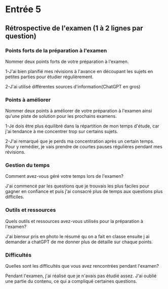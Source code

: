 # Entrée 5
## Rétrospective de l'examen (1 à 2 lignes par question)

### Points forts de la préparation à l'examen
Nommer deux points forts de votre préparation à l'examen. 

1-J'ai bien planifié mes révisions à l'avance en découpant les sujets en petites parties pour étudier régulièrement.

2-J'ai utilisé différentes sources d'information(ChatGPT en gros)
### Points à améliorer
Nommer deux points à améliorer de votre préparation à l'examen ainsi qu'une piste de solution pour les prochains examens. 

1-Je dois être plus équilibré dans la répartition de mon temps d'étude, car j'ai tendance à me concentrer trop sur certains sujets.

2-J'ai remarqué que je perds ma concentration après un certain temps. Pour y remédier, je vais prendre de courtes pauses régulières pendant mes révisions.
### Gestion du temps
Comment avez-vous géré votre temps lors de l'examen?

J'ai commencé par les questions que je trouvais les plus faciles pour gagner en confiance et puis j'ai consacré plus de temps aux questions plus difficiles.
### Outils et ressources
Quels outils et ressources avez-vous utilisés pour la préparation à l'examen?

J'ai biensur pris en photo le résumé qu on a fait en classe ensuite j ai demander a chatGPT de me donner plus de détaille sur chaque points.
### Difficultés
Quelles sont les difficultés que vous avez rencontrées pendant l'examen?

Pendant l'examen, j'ai réalisé que je n'avais pas étudié assez. J'ai oublié une partie du contenu, ce qui a compliqué certaines questions. 
